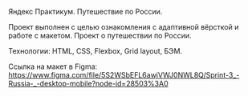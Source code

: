 Яндекс Практикум. Путешествие по России.

Проект выполнен с целью ознакомления с адаптивной вёрсткой и работе с макетом. Проект о путешествии по России.

Технологии: HTML, CSS, Flexbox, Grid layout, БЭМ.

Ссылка на макет в Figma: https://www.figma.com/file/5S2WSbEFL6awjVWJ0NWL8Q/Sprint-3_-Russia-_-desktop-mobile?node-id=28503%3A0
